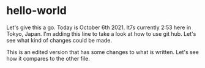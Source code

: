 # hello-world
Let's give this a go. Today is October 6th 2021. It7s currently 2:53 here in Tokyo, Japan.
I'm adding this line to take a look at how to use git hub.
Let's see what kind of changes could be made.

This is an edited version that has some changes to what is written. Let's see how it compares to the other file.
